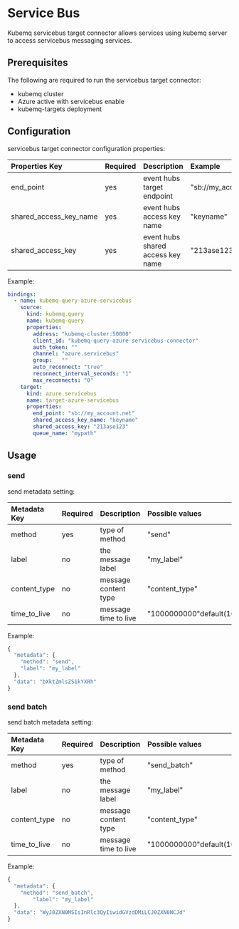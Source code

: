 # Service Bus

Kubemq servicebus target connector allows services using kubemq server to access servicebus messaging services.

## Prerequisites

The following are required to run the servicebus target connector:

* kubemq cluster
* Azure active with servicebus enable 
* kubemq-targets deployment

## Configuration

servicebus target connector configuration properties:

| Properties Key | Required | Description | Example |
| :--- | :--- | :--- | :--- |
| end\_point | yes | event hubs target endpoint | "sb://my\_account.net" |
| shared\_access\_key\_name | yes | event hubs access key name | "keyname" |
| shared\_access\_key | yes | event hubs shared access key name | "213ase123" |

Example:

```yaml
bindings:
  - name: kubemq-query-azure-servicebus
    source:
      kind: kubemq.query
      name: kubemq-query
      properties:
        address: "kubemq-cluster:50000"
        client_id: "kubemq-query-azure-servicebus-connector"
        auth_token: ""
        channel: "azure.servicebus"
        group:   ""
        auto_reconnect: "true"
        reconnect_interval_seconds: "1"
        max_reconnects: "0"
    target:
      kind: azure.servicebus
      name: target-azure-servicebus
      properties:
        end_point: "sb://my_account.net"
        shared_access_key_name: "keyname"
        shared_access_key: "213ase123"
        queue_name: "mypath"
```

## Usage

### send

send metadata setting:

| Metadata Key | Required | Description | Possible values |
| :--- | :--- | :--- | :--- |
| method | yes | type of method | "send" |
| label | no | the message label | "my\_label" |
| content\_type | no | message content type | "content\_type" |
| time\_to\_live | no | message time to live | "1000000000"default\(1000000000\) |

Example:

```javascript
{
  "metadata": {
    "method": "send",
    "label": "my_label"
  },
  "data": "bXktZmlsZS1kYXRh"
}
```

### send batch

send batch metadata setting:

| Metadata Key | Required | Description | Possible values |
| :--- | :--- | :--- | :--- |
| method | yes | type of method | "send\_batch" |
| label | no | the message label | "my\_label" |
| content\_type | no | message content type | "content\_type" |
| time\_to\_live | no | message time to live | "1000000000"default\(1000000000\) |

Example:

```javascript
{
  "metadata": {
    "method": "send_batch",
        "label": "my_label"
  },
  "data": "WyJ0ZXN0MSIsInRlc3QyIiwidGVzdDMiLCJ0ZXN0NCJd"
}
```
```

